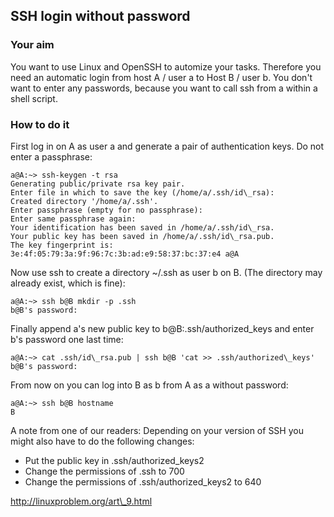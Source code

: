 ## SSH login without password

### Your aim

You want to use Linux and OpenSSH to automize your tasks. Therefore you need
an automatic login from host A / user a to Host B / user b. You don't want to enter any passwords, because you want to call ssh from a within a shell
script.

### How to do it

First log in on A as user a and generate a pair of authentication keys. Do not enter a passphrase:

    a@A:~> ssh-keygen -t rsa
    Generating public/private rsa key pair.
    Enter file in which to save the key (/home/a/.ssh/id\_rsa): 
    Created directory '/home/a/.ssh'.
    Enter passphrase (empty for no passphrase): 
    Enter same passphrase again: 
    Your identification has been saved in /home/a/.ssh/id\_rsa.
    Your public key has been saved in /home/a/.ssh/id\_rsa.pub.
    The key fingerprint is:
    3e:4f:05:79:3a:9f:96:7c:3b:ad:e9:58:37:bc:37:e4 a@A

Now use ssh to create a directory ~/.ssh as user b on B. (The directory may
already exist, which is fine):

    a@A:~> ssh b@B mkdir -p .ssh
    b@B's password: 

Finally append a's new public key to b@B:.ssh/authorized\_keys and enter b's
password one last time:

    a@A:~> cat .ssh/id\_rsa.pub | ssh b@B 'cat >> .ssh/authorized\_keys'
    b@B's password: 

From now on you can log into B as b from A as a without password:

    a@A:~> ssh b@B hostname
    B

A note from one of our readers: Depending on your version of SSH you might
also have to do the following changes:

* Put the public key in .ssh/authorized\_keys2
* Change the permissions of .ssh to 700
* Change the permissions of .ssh/authorized\_keys2 to 640

http://linuxproblem.org/art\_9.html

